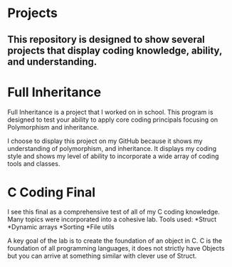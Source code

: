 # Projects
## This repository is designed to show several projects that display coding knowledge, ability, and understanding.
# **Full Inheritance**
Full Inheritance is a project that I worked on in school. This program is designed to test your ability to apply core coding principals focusing on Polymorphism and inheritance. 

I choose to display this project on my GitHub because it shows my understanding of polymorphism, and inheritance.
It displays my coding style and shows my level of ability to incorporate a wide array of coding tools and classes.

# **C Coding Final**

I see this final as a comprehensive test of all of my C coding knowledge. Many topics were incorporated into a cohesive lab.
Tools used:
*Struct
*Dynamic arrays
*Sorting
*File utils

A key goal of the lab is to create the foundation of an object in C. C is the foundation of all programming languages, it does not strictly
have Objects but you can arrive at something similar with clever use of Struct.
